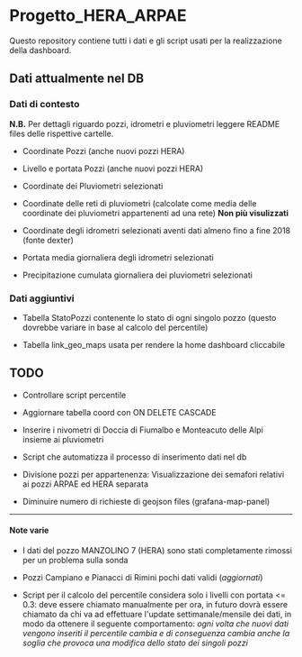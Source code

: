 # Progetto_HERA_ARPAE
Questo repository contiene tutti i dati e gli script usati per la realizzazione della dashboard.


## Dati attualmente nel DB
### Dati di contesto
**N.B.** Per dettagli riguardo pozzi, idrometri e pluviometri leggere README files delle rispettive cartelle.

* Coordinate Pozzi (anche nuovi pozzi HERA)

* Livello e portata Pozzi (anche nuovi pozzi HERA)

* Coordinate dei Pluviometri selezionati

* Coordinate delle reti di pluviometri (calcolate come media delle coordinate dei pluviometri appartenenti ad una rete) **Non più visulizzati**

* Coordinate degli idrometri selezionati aventi dati almeno fino a fine 2018 (fonte dexter)

* Portata media giornaliera degli idrometri selezionati

* Precipitazione cumulata giornaliera dei pluviometri selezionati

### Dati aggiuntivi
* Tabella StatoPozzi contenente lo stato di ogni singolo pozzo (questo dovrebbe variare in base al calcolo del percentile)

* Tabella link_geo_maps usata per rendere la home dashboard cliccabile




## TODO

* Controllare script percentile

* Aggiornare tabella coord con ON DELETE CASCADE

* Inserire i nivometri di Doccia di Fiumalbo e Monteacuto delle Alpi insieme ai pluviometri

* Script che automatizza il processo di inserimento dati nel db

* Divisione pozzi per appartenenza: Visualizzazione dei semafori relativi ai pozzi ARPAE ed HERA separata

* Diminuire numero di richieste di geojson files (grafana-map-panel)

****
#### Note varie
* I dati del pozzo MANZOLINO 7 (HERA) sono stati completamente rimossi per un problema sulla sonda

* Pozzi Campiano e Pianacci di Rimini pochi dati validi (*aggiornati*)

* Script per il calcolo del percentile considera solo i livelli con portata <= 0.3: deve essere chiamato manualmente per ora, in futuro dovrà essere chiamato da chi va ad effettuare l'update settimanale/mensile dei dati, in modo da ottenere il seguente comportamento: *ogni volta che nuovi dati vengono inseriti il percentile cambia e di conseguenza cambia anche la soglia che provoca una modifica dello stato dei singoli pozzi*